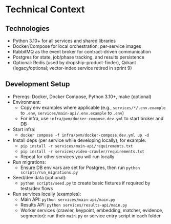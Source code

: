 # Technical Context

## Technologies
- Python 3.10+ for all services and shared libraries
- Docker/Compose for local orchestration; per-service images
- RabbitMQ as the event broker for contract-driven communication
- Postgres for state, job/phase tracking, and results persistence
- Optional: Redis (used by dropship-product-finder), Qdrant (legacy/optional; vector-index service retired in sprint 9)

## Development Setup
- Prereqs: Docker, Docker Compose, Python 3.10+, make (optional)
- Environment:
  - Copy env examples where applicable (e.g., `services/*/.env.example` to `.env`, `services/main-api/.env.example` to `.env`)
  - For infra, use `infra/pvm/docker-compose.dev.yml` to start broker and DB
- Start infra:
  - `docker compose -f infra/pvm/docker-compose.dev.yml up -d`
- Install deps (per service while developing locally), for example:
  - `pip install -r services/main-api/requirements.txt`
  - `pip install -r services/video-crawler/requirements.txt`
  - Repeat for other services you will run locally
- Run migrations:
  - Ensure DB env vars are set for Postgres, then run `python scripts/run_migrations.py`
- Seed/dev data (optional):
  - `python scripts/seed.py` to create basic fixtures if required by tests/dev flows
- Run services locally (examples):
  - Main API: `python services/main-api/main.py`
  - Results API: `python services/results-api/main.py`
  - Worker services (crawler, keypoint, embedding, matcher, evidence, segmentor): run their `main.py` or service entry script in each folder